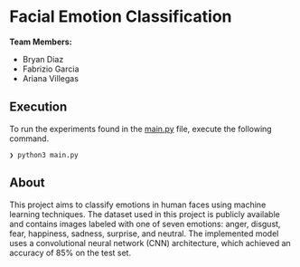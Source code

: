 # Facial Emotion Classification

**Team Members:**
- Bryan Diaz
- Fabrizio Garcia
- Ariana Villegas

## Execution

To run the experiments found in the [main.py](main.py) file, execute the following command.

```
❯ python3 main.py
```

## About

This project aims to classify emotions in human faces using machine learning techniques. The dataset used in this project is publicly available and contains images labeled with one of seven emotions: anger, disgust, fear, happiness, sadness, surprise, and neutral. The implemented model uses a convolutional neural network (CNN) architecture, which achieved an accuracy of 85% on the test set. 
